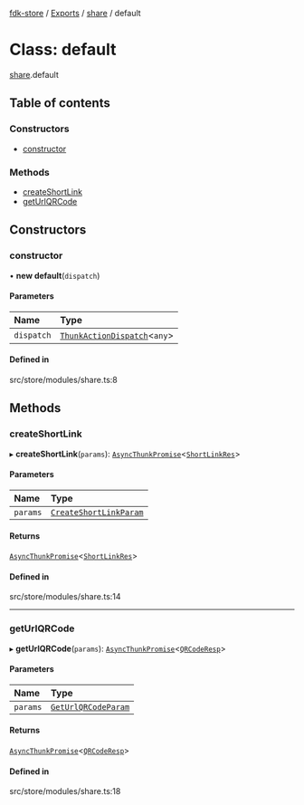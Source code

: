 [fdk-store](../README.md) / [Exports](../modules.md) / [share](../modules/share.md) / default

# Class: default

[share](../modules/share.md).default

## Table of contents

### Constructors

- [constructor](share.default.md#constructor)

### Methods

- [createShortLink](share.default.md#createshortlink)
- [getUrlQRCode](share.default.md#geturlqrcode)

## Constructors

### constructor

• **new default**(`dispatch`)

#### Parameters

| Name | Type |
| :------ | :------ |
| `dispatch` | [`ThunkActionDispatch`](../modules/theme._internal_.md#thunkactiondispatch)<`any`\> |

#### Defined in

src/store/modules/share.ts:8

## Methods

### createShortLink

▸ **createShortLink**(`params`): [`AsyncThunkPromise`](../modules/theme._internal_.md#asyncthunkpromise)<[`ShortLinkRes`](../modules/share._internal_.md#shortlinkres)\>

#### Parameters

| Name | Type |
| :------ | :------ |
| `params` | [`CreateShortLinkParam`](../modules/share._internal_.md#createshortlinkparam) |

#### Returns

[`AsyncThunkPromise`](../modules/theme._internal_.md#asyncthunkpromise)<[`ShortLinkRes`](../modules/share._internal_.md#shortlinkres)\>

#### Defined in

src/store/modules/share.ts:14

___

### getUrlQRCode

▸ **getUrlQRCode**(`params`): [`AsyncThunkPromise`](../modules/theme._internal_.md#asyncthunkpromise)<[`QRCodeResp`](../modules/share._internal_.md#qrcoderesp)\>

#### Parameters

| Name | Type |
| :------ | :------ |
| `params` | [`GetUrlQRCodeParam`](../modules/share._internal_.md#geturlqrcodeparam) |

#### Returns

[`AsyncThunkPromise`](../modules/theme._internal_.md#asyncthunkpromise)<[`QRCodeResp`](../modules/share._internal_.md#qrcoderesp)\>

#### Defined in

src/store/modules/share.ts:18

